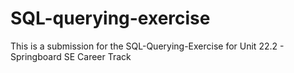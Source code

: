 # SQL-querying-exercise
This is a submission for the SQL-Querying-Exercise for Unit 22.2 - Springboard SE Career Track
